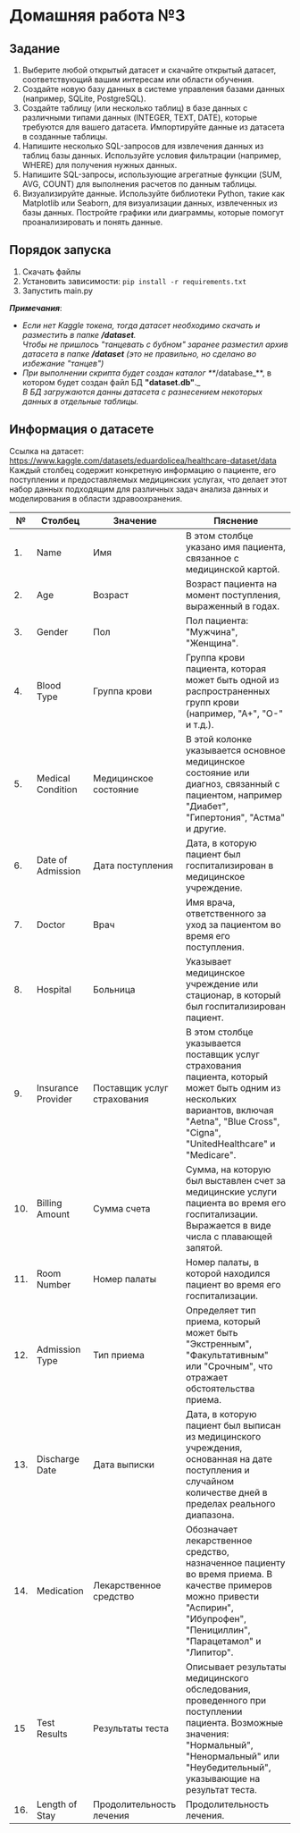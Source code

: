 # Домашняя работа №3

## Задание

1. Выберите любой открытый датасет и скачайте открытый датасет, соответствующий вашим интересам или области обучения.
2. Создайте новую базу данных в системе управления базами данных (например, SQLite, PostgreSQL).
3. Создайте таблицу (или несколько таблиц) в базе данных с различными типами данных (INTEGER, TEXT, DATE), которые требуются для вашего датасета. Импортируйте данные из датасета в созданные таблицы.
4. Напишите несколько SQL-запросов для извлечения данных из таблиц базы данных. Используйте условия фильтрации (например, WHERE) для получения нужных данных.
5. Напишите SQL-запросы, использующие агрегатные функции (SUM, AVG, COUNT) для выполнения расчетов по данным таблицы.
6. Визуализируйте данные. Используйте библиотеки Python, такие как Matplotlib или Seaborn, для визуализации данных, извлеченных из базы данных. Постройте графики или диаграммы, которые помогут проанализировать и понять данные.

## Порядок запуска
1. Скачать файлы 
2. Установить зависимости: `pip install -r requirements.txt `
3. Запустить main.py

**_Примечания_**:<br>
* _Если нет Kaggle токена, тогда датасет необходимо скачать и разместить в папке **/dataset**._<br>
  _Чтобы не пришлось "танцевать с бубном" заранее разместил архив датасета в папке **/dataset** (это не правильно, но сделано во избежание "танцев")_
* _При выполнении скрипта будет создан каталог **_/database_**, в котором будет создан файл БД **"dataset.db"**._<br>
  _В БД загружаются данны датасета с разнесением некоторых данных в отдельные таблицы._ 

## Информация о датасете
Ссылка на датасет: https://www.kaggle.com/datasets/eduardolicea/healthcare-dataset/data<br>
Каждый столбец содержит конкретную информацию о пациенте, его поступлении и предоставляемых 
медицинских услугах, что делает этот набор данных подходящим для различных задач анализа данных 
и моделирования в области здравоохранения.

| №   | Столбец            | Значение                    | Пяснение                                                                                                                                                                                      |
|-----|--------------------|-----------------------------|-----------------------------------------------------------------------------------------------------------------------------------------------------------------------------------------------|
| 1.  | Name               | Имя                         | В этом столбце указано имя пациента, связанное с медицинской картой.                                                                                                                          |
| 2.  | Age                | Возраст                     | Возраст пациента на момент поступления, выраженный в годах.                                                                                                                                   |
| 3.  | Gender             | Пол                         | Пол пациента: "Мужчина", "Женщина".                                                                                                                                                           |
| 4.  | Blood Type         | Группа крови                | Группа крови пациента, которая может быть одной из распространенных групп крови (например, "А+", "О-" и т.д.).                                                                                |
| 5.  | Medical Condition  | Медицинское состояние       | В этой колонке указывается основное медицинское состояние или диагноз, связанный с пациентом, например "Диабет", "Гипертония", "Астма" и другие.                                              |
| 6.  | Date of Admission  | Дата поступления            | Дата, в которую пациент был госпитализирован в медицинское учреждение.                                                                                                                        |
| 7.  | Doctor             | Врач                        | Имя врача, ответственного за уход за пациентом во время его поступления.                                                                                                                      |
| 8.  | Hospital           | Больница                    | Указывает медицинское учреждение или стационар, в который был госпитализирован пациент.                                                                                                       |
| 9.  | Insurance Provider | Поставщик услуг страхования | В этом столбце указывается поставщик услуг страхования пациента, который может быть одним из нескольких вариантов, включая "Aetna", "Blue Cross", "Cigna", "UnitedHealthcare" и "Medicare".   |
| 10. | Billing Amount     | Сумма счета                 | Сумма, на которую был выставлен счет за медицинские услуги пациента во время его госпитализации. Выражается в виде числа с плавающей запятой.                                                 |
| 11. | Room Number        | Номер палаты                | Номер палаты, в которой находился пациент во время его госпитализации.                                                                                                                        |
| 12. | Admission Type     | Тип приема                  | Определяет тип приема, который может быть "Экстренным", "Факультативным" или "Срочным", что отражает обстоятельства приема.                                                                   |
| 13. | Discharge Date     | Дата выписки                | Дата, в которую пациент был выписан из медицинского учреждения, основанная на дате поступления и случайном количестве дней в пределах реального диапазона.                                    |
| 14. | Medication         | Лекарственное средство      | Обозначает лекарственное средство, назначенное пациенту во время приема. В качестве примеров можно привести "Аспирин", "Ибупрофен", "Пенициллин", "Парацетамол" и "Липитор".                  |
| 15  | Test Results       | Результаты теста            | Описывает результаты медицинского обследования, проведенного при поступлении пациента. Возможные значения: "Нормальный", "Ненормальный" или "Неубедительный", указывающие на результат теста. |
| 16. | Length of Stay     | Продолительность лечения    | Продолительность лечения.                                                                                                                                                                     |

